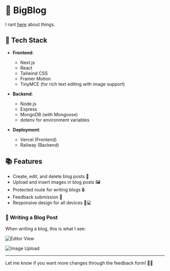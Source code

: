 # 🌟 BigBlog

I rant [here](https://bigblog-six.vercel.app/) about things.  

## 🚀 Tech Stack

- **Frontend**:  
  - Next.js  
  - React  
  - Tailwind CSS  
  - Framer Motion  
  - TinyMCE (for rich text editing with image support)  

- **Backend**:  
  - Node.js  
  - Express  
  - MongoDB (with Mongoose)  
  - dotenv for environment variables  

- **Deployment**:  
  - Vercel (Frontend)  
  - Railway (Backend)  

## 📚 Features

- Create, edit, and delete blog posts 📝  
- Upload and insert images in blog posts 🖼️  
- Protected route for writing blogs 🔒  
- Feedback submission 💬  
- Responsive design for all devices 📱💻  

### 📝 Writing a Blog Post  
When writing a blog, this is what I see:  

![Editor View](https://shorturl.at/UvivS)  

![Image Upload](https://shorturl.at/oJ9Ee)  

---

Let me know if you want more changes through the feedback form! 🚀🔥  
